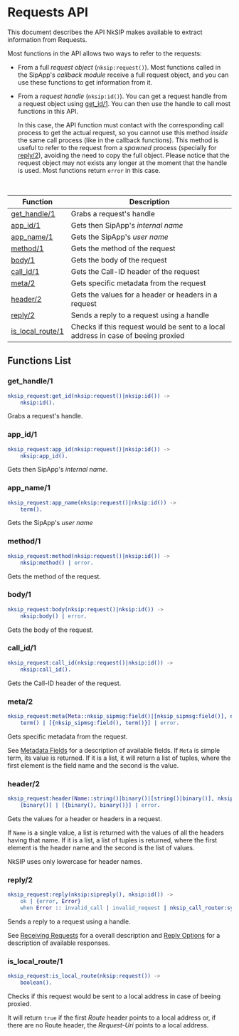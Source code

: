 # Requests API

This document describes the API NkSIP makes available to extract information from Requests.

Most functions in the API allows two ways to refer to the requests:
* From a full *request object* (`nksip:request()`). Most functions called in the SipApp's _callback module_ receive a full request object, and you can use these functions to get information from it.
* From a *request handle* (`nksip:id()`). You can get a request handle from a request object using [get_id/1](#get_id1). You can then use the handle to call most functions in this API. 
    
    In this case, the API function must contact with the corresponding call process to get the actual request, so you cannot use this method _inside_ the same call process (like in the callback functions). This method is useful to refer to the request from a _spawned_ process (specially for [reply/2](#reply2)), avoiding the need to copy the full object. Please notice that the request object may not exists any longer at the moment that the handle is used. Most functions return `error` in this case.


<br/>


Function|Description
---|---
[get_handle/1](#get_handle1)|Grabs a request's handle
[app_id/1](#app_id1)|Gets then SipApp's _internal name_
[app_name/1](#app_name1)|Gets the SipApp's _user name_
[method/1](#method1)|Gets the method of the request
[body/1](#body1)|Gets the body of the request
[call_id/1](#call_id1)|Gets the Call-ID header of the request
[meta/2](#meta2)|Gets specific metadata from the request
[header/2](#header2)|Gets the values for a header or headers in a request
[reply/2](#reply2)|Sends a reply to a request using a handle
[is_local_route/1](#is_local_route1)|Checks if this request would be sent to a local address in case of beeing proxied


## Functions List

### get_handle/1
```erlang
nksip_request:get_id(nksip:request()|nksip:id()) ->
    nksip:id().
```
Grabs a request's handle.


### app_id/1
```erlang
nksip_request:app_id(nksip:request()|nksip:id()) -> 
    nksip:app_id().
```
Gets then SipApp's _internal name_.


### app_name/1
```erlang
nksip_request:app_name(nksip:request()|nksip:id()) -> 
    term().
```
Gets the SipApp's _user name_


### method/1
```erlang
nksip_request:method(nksip:request()|nksip:id()) ->
    nksip:method() | error.
```
Gets the method of the request.


### body/1
```erlang
nksip_request:body(nksip:request()|nksip:id()) ->
    nksip:body() | error.
```
Gets the body of the request.


### call_id/1
```erlang
nksip_request:call_id(nksip:request()|nksip:id()) ->
    nksip:call_id().
```
Gets the Call-ID header of the request.


### meta/2
```erlang
nksip_request:meta(Meta::nksip_sipmsg:field()|[nksip_sipmsg:field()], nksip:request()|nksip:id()) ->
    term() | [{nksip_sipmsg:field(), term()}] | error.
```
Gets specific metadata from the request.

See [Metadata Fields](../reference/metadata.md) for a description of available fields.
If `Meta` is simple term, its value is returned. If it is a list, it will return a list of tuples, where the first element is the field name and the second is the value.


### header/2
```erlang
nksip_request:header(Name::string()|binary()|[string()|binary()], nksip:request()|nksip:id()) -> 
    [binary()] | [{binary(), binary()}] | error.
```
Gets the values for a header or headers in a request.

If `Name` is a single value, a list is returned with the values of all the headers having that name. If it is a list, a list of tuples is returned, where the first element is the header name and the second is the list of values.

NkSIP uses only lowercase for header names.


### reply/2
```erlang
nksip_request:reply(nksip:sipreply(), nksip:id()) -> 
    ok | {error, Error}
    when Error :: invalid_call | invalid_request | nksip_call_router:sync_error().
```
Sends a reply to a request using a handle.

See [Receiving Requests](../guide/receiving_requests.md) for a overall description and [Reply Options](../reference/reply_options.md) for a description of available responses.


### is_local_route/1
```erlang
nksip_request:is_local_route(nksip:request()) -> 
    boolean().
```
Checks if this request would be sent to a local address in case of beeing proxied.

It will return `true` if the first _Route_ header points to a local address or, if there are no Route header, the _Request-Uri_ points to a local address.

